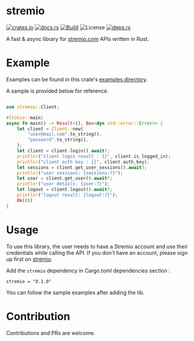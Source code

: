 # stremio


[![crates.io](https://img.shields.io/crates/v/stremio.svg?logo=rust)](https://crates.io/crates/stremio)
[![docs.rs](https://docs.rs/stremio/badge.svg)](https://docs.rs/stremio/)
[![Build](https://github.com/gauravssnl/stremio/actions/workflows/rust.yml/badge.svg)](https://github.com/gauravssnl/stremio/actions/workflows/rust.yml)
![License](https://img.shields.io/crates/l/stremio)
[![deps.rs](https://deps.rs/repo/github/gauravssnl/stremio/status.svg)](https://deps.rs/repo/github/gauravssnl/stremio)

A fast & async library for [stremio.com](https://stremio.com) APIs written in Rust. 

# Example
Examples can be found in this crate's [examples directory](https://github.com/gauravssnl/stremio/tree/master/symphonia/examples).


A sample is provided below for reference.

```rust

use stremio::Client;

#[tokio::main]
async fn main() -> Result<(), Box<dyn std::error::Error>> {
    let client = Client::new(
        "user@mail.com".to_string(),
        "password".to_string(),
    );
    let client = client.login().await?;
    println!("client login result : {}", client.is_logged_in);
    println!("client auth key : {}", client.auth_key);
    let sessions = client.get_user_sessions().await?;
    println!("user sessions: {sessions:?}");
    let user = client.get_user().await?;
    println!("user details: {user:?}");
    let logout = client.logout().await?;
    println!("logout result: {logout:?}");
    Ok(())
}
```

# Usage
To use this library, the user needs to have a Stremio account and use their credentials while calling the API. If you don't have an account, please sign up first on [stremio](https://www.stremio.com/register).


Add the `stremio` dependency in Cargo.toml dependencies section :
```
stremio = "0.1.0"
```
You can follow the sample examples after adding the lib.

# Contribution
Contributions and PRs are welcome.